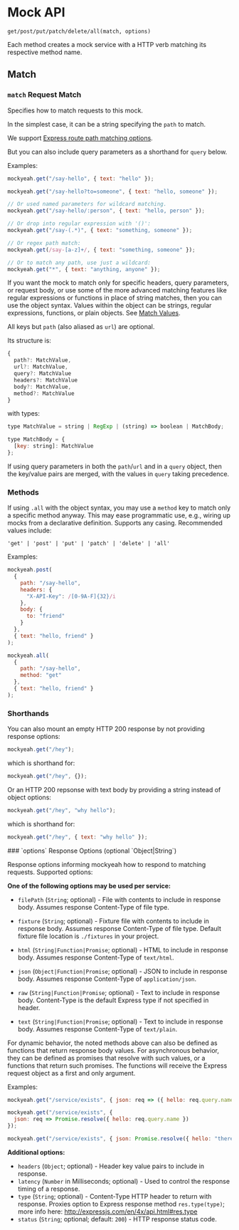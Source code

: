 # Mock API

`get/post/put/patch/delete/all(match, options)`

Each method creates a mock service with a HTTP verb matching its respective method name.

## Match

<div id="parameters"></div>

### `match` Request Match

Specifies how to match requests to this mock.

In the simplest case, it can be a string specifying the `path` to match.

We support [Express route path matching options](https://expressjs.com/en/guide/routing.html#route-paths).

But you can also include query parameters as a shorthand for `query` below.

Examples:

```js
mockyeah.get("/say-hello", { text: "hello" });

mockyeah.get("/say-hello?to=someone", { text: "hello, someone" });

// Or used named parameters for wildcard matching.
mockyeah.get("/say-hello/:person", { text: "hello, person" });

// Or drop into regular expression with '()':
mockyeah.get("/say-(.*)", { text: "something, someone" });

// Or regex path match:
mockyeah.get(/say-[a-z]+/, { text: "something, someone" });

// Or to match any path, use just a wildcard:
mockyeah.get("*", { text: "anything, anyone" });
```

If you want the mock to match only for specific headers, query parameters, or request body,
or use some of the more advanced matching features like regular expressions or functions
in place of string matches, then you can use the object syntax.
Values within the object can be strings, regular expressions,
functions, or plain objects. See [Match Values](./Match-Values.md).

All keys but `path` (also aliased as `url`) are optional.

Its structure is:

<!-- prettier-ignore -->
```js
{
  path?: MatchValue,
  url?: MatchValue,
  query?: MatchValue
  headers?: MatchValue
  body?: MatchValue,
  method?: MatchValue
}
```

with types:

<!-- prettier-ignore -->
```js
type MatchValue = string | RegExp | (string) => boolean | MatchBody;

type MatchBody = {
  [key: string]: MatchValue
};
```

If using query parameters in both the `path`/`url` and in a `query` object, then the key/value
pairs are merged, with the values in `query` taking precedence.

### Methods

If using `.all` with the object syntax, you may use a `method` key to match only a specific method anyway.
This may ease programmatic use, e.g., wiring up mocks from a declarative definition.
Supports any casing. Recommended values include:

`'get' | 'post' | 'put' | 'patch' | 'delete' | 'all'`

Examples:

```js
mockyeah.post(
  {
    path: "/say-hello",
    headers: {
      "X-API-Key": /[0-9A-F]{32}/i
    },
    body: {
      to: "friend"
    }
  },
  { text: "hello, friend" }
);
```

```js
mockyeah.all(
  {
    path: "/say-hello",
    method: "get"
  },
  { text: "hello, friend" }
);
```

### Shorthands

You can also mount an empty HTTP 200 response by not providing response options:

```js
mockyeah.get("/hey");
```

which is shorthand for:

```js
mockyeah.get("/hey", {});
```

Or an HTTP 200 repsonse with text body by providing a string instead of object options:

```js
mockyeah.get("/hey", "why hello");
```

which is shorthand for:

```js
mockyeah.get("/hey", { text: "why hello" });
```

<div id="options"></div>
### `options` Response Options (optional `Object|String`)

Response options informing mockyeah how to respond to matching requests. Supported options:

**One of the following options may be used per service:**

- `filePath` (`String`; optional) - File with contents to include in response body. Assumes response Content-Type of file type.
- `fixture` (`String`; optional) - Fixture file with contents to include in response body. Assumes response Content-Type of file type. Default fixture file location is `./fixtures` in your project.

- `html` (`String|Function|Promise`; optional) - HTML to include in response body. Assumes response Content-Type of `text/html`.
- `json` (`Object|Function|Promise`; optional) - JSON to include in response body. Assumes response Content-Type of `application/json`.
- `raw` (`String|Function|Promise`; optional) - Text to include in response body. Content-Type is the default Express type if not specified in header.
- `text` (`String|Function|Promise`; optional) - Text to include in response body. Assumes response Content-Type of `text/plain`.

For dynamic behavior, the noted methods above can also be defined as functions that return response body values.
For asynchronous behavior, they can be defined as promises that resolve with such values, or a functions that return such promises.
The functions will receive the Express request object as a first and only argument.

Examples:

```js
mockyeah.get("/service/exists", { json: req => ({ hello: req.query.name }) });
```

```js
mockyeah.get("/service/exists", {
  json: req => Promise.resolve({ hello: req.query.name })
});
```

```js
mockyeah.get("/service/exists", { json: Promise.resolve({ hello: "there" }) });
```

**Additional options:**

- `headers` (`Object`; optional) - Header key value pairs to include in response.
- `latency` (`Number` in Milliseconds; optional) - Used to control the response timing of a response.
- `type` (`String`; optional) - Content-Type HTTP header to return with response. Proxies option to Express response method `res.type(type)`; more info here: http://expressjs.com/en/4x/api.html#res.type
- `status` (`String`; optional; default: `200`) - HTTP response status code.
